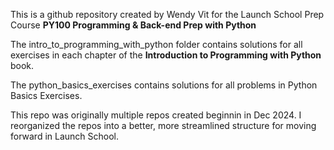 This is a github repository created by Wendy Vit for 
the Launch School Prep Course 
**PY100 Programming & Back-end Prep with Python**

The intro_to_programming_with_python folder contains solutions for all exercises in each chapter of the **Introduction to Programming with Python** book. 

The python_basics_exercises contains solutions for all problems in  Python Basics Exercises.

This repo was originally multiple repos created beginnin in Dec 2024. I reorganized the repos into a better, more streamlined structure for moving forward in Launch School.
